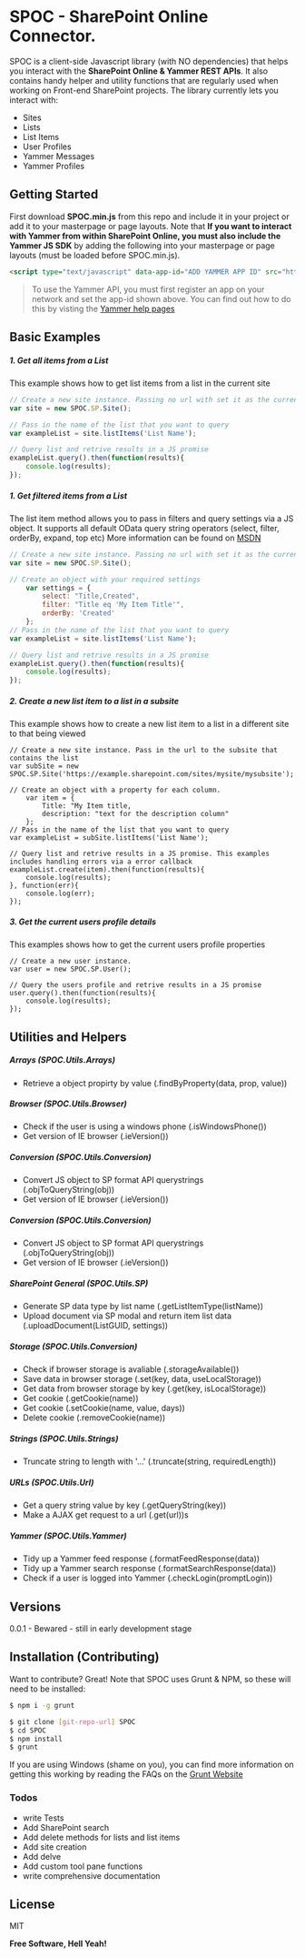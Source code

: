 # SPOC - SharePoint Online Connector.

SPOC is a client-side Javascript library (with NO dependencies) that helps you interact with the **SharePoint Online & Yammer REST APIs**. It also contains handy helper and utility functions that are regularly used when working on Front-end SharePoint projects. The library currently lets you interact with:  

  - Sites
  - Lists
  - List Items
  - User Profiles
  - Yammer Messages
  - Yammer Profiles 
  
## Getting Started
First download  **SPOC.min.js** from this repo and include it in your project or add it to your masterpage or page layouts. Note that **If you want to interact with Yammer from within SharePoint Online, you must also include the Yammer JS SDK** by adding the following into your masterpage or page layouts (must be loaded before SPOC.min.js).

```html 
<script type="text/javascript" data-app-id="ADD YAMMER APP ID" src="https://c64.assets-yammer.com/assets/platform_js_sdk.js"></script>
```
> To use the Yammer API, you must first register an app on your network and set the app-id shown above. You can find out how to do this by visting the [Yammer help pages](https://developer.yammer.com/docs/app-registration)

## Basic Examples
##### 1. Get all items from a List
This example shows how to get list items from a list in the current site
```javascript
// Create a new site instance. Passing no url with set it as the current site
var site = new SPOC.SP.Site();

// Pass in the name of the list that you want to query 
var exampleList = site.listItems('List Name');

// Query list and retrive results in a JS promise
exampleList.query().then(function(results){
    console.log(results);
});

```
##### 1. Get filtered items from a List
The list item method allows you to pass in filters and query settings via a JS object. It supports all default OData query string operators (select, filter, orderBy, expand, top etc) More information can be found on [MSDN](https://msdn.microsoft.com/en-us/library/office/fp142385.aspx#sectionSection0)    
```javascript
// Create a new site instance. Passing no url with set it as the current site
var site = new SPOC.SP.Site();

// Create an object with your required settings
    var settings = {
        select: "Title,Created",
        filter: "Title eq 'My Item Title'",
        orderBy: 'Created'
    };
// Pass in the name of the list that you want to query 
var exampleList = site.listItems('List Name');

// Query list and retrive results in a JS promise
exampleList.query().then(function(results){
    console.log(results);
});

```
##### 2. Create a new list item to a list in a subsite
This example shows how to create a new list item to a list in a different site to that being viewed
```javascrip
// Create a new site instance. Pass in the url to the subsite that contains the list
var subSite = new SPOC.SP.Site('https://example.sharepoint.com/sites/mysite/mysubsite');

// Create an object with a property for each column.
    var item = {
        Title: "My Item title,
        description: "text for the description column"
    };
// Pass in the name of the list that you want to query 
var exampleList = subSite.listItems('List Name');

// Query list and retrive results in a JS promise. This examples includes handling errors via a error callback
exampleList.create(item).then(function(results){
    console.log(results);
}, function(err){
    console.log(err);
});

```

##### 3. Get the current users profile details
This examples shows how to get the current users profile properties
```javascrip
// Create a new user instance.
var user = new SPOC.SP.User();

// Query the users profile and retrive results in a JS promise
user.query().then(function(results){
    console.log(results);
});

```

## Utilities and Helpers

##### Arrays (SPOC.Utils.Arrays)
 - Retrieve a object propirty by value (.findByProperty(data, prop, value))
##### Browser (SPOC.Utils.Browser)
 - Check if the user is using a windows phone (.isWindowsPhone())
 - Get version of IE browser (.ieVersion())
 ##### Conversion (SPOC.Utils.Conversion)
 - Convert JS object to SP format API querystrings (.objToQueryString(obj))
 - Get version of IE browser (.ieVersion())
 ##### Conversion (SPOC.Utils.Conversion)
 - Convert JS object to SP format API querystrings (.objToQueryString(obj))
 - Get version of IE browser (.ieVersion())
 ##### SharePoint General (SPOC.Utils.SP)
 - Generate SP data type by list name (.getListItemType(listName))
 - Upload document via SP modal and return item list data (.uploadDocument(ListGUID, settings))
 ##### Storage (SPOC.Utils.Conversion)
 - Check if browser storage is avaliable (.storageAvailable())
 - Save data in browser storage (.set(key, data, useLocalStorage))
 - Get data from browser storage by key (.get(key, isLocalStorage))
 - Get cookie (.getCookie(name))
 - Get cookie (.setCookie(name, value, days))
 - Delete cookie (.removeCookie(name))
##### Strings (SPOC.Utils.Strings)
 - Truncate string to length with '...' (.truncate(string, requiredLength))
##### URLs (SPOC.Utils.Url)
 - Get a query string value by key (.getQueryString(key))
 - Make a AJAX get request to a url (.get(url))s
##### Yammer (SPOC.Utils.Yammer)
 - Tidy up a Yammer feed response (.formatFeedResponse(data))
 - Tidy up a Yammer search response (.formatSearchResponse(data))
 - Check if a user is logged into Yammer (.checkLogin(promptLogin))
 
## Versions
0.0.1 - Bewared - still in early development stage

## Installation (Contributing)
Want to contribute? Great! Note that SPOC uses Grunt & NPM, so these will need to be installed:

```sh
$ npm i -g grunt
```

```sh
$ git clone [git-repo-url] SPOC
$ cd SPOC
$ npm install
$ grunt
```
If you are using Windows (shame on you), you can find more information on getting this working by reading the FAQs on the [Grunt Website](http://gruntjs.com/frequently-asked-questions)


### Todos

 - write Tests
 - Add SharePoint search
 - Add delete methods for lists and list items
 - Add site creation
 - Add delve
 - Add custom tool pane functions
 - write comprehensive documentation

License
----

MIT

**Free Software, Hell Yeah!**

